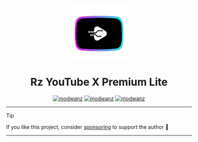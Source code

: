 <p align="center">
<img src='https://raw.githubusercontent.com/RZI47/Source/refs/heads/main/logo.png' height=150  >
</p>
<h1 align=center>Rz YouTube X Premium Lite</h1>

<div align="center">
  
[![modwanz](https://img.shields.io/badge/Instagram-E4405F?style=flat&logo=instagram&logoColor=white)](https://instagram.com/NAMA_AKUN)
[![modwanz](https://img.shields.io/badge/Facebook-1877F2?style=flat&logo=facebook&logoColor=white)](https://facebook.com/NAMA_HALAMAN)
[![modwanz](https://img.shields.io/badge/WhatsApp-25D366?style=flat&logo=whatsapp&logoColor=white)](https://wa.me/085774527033)



</div>

---
> [!TIP]
> If you like this project, consider [sponsoring](https:"#") to support the author 🌸
---
